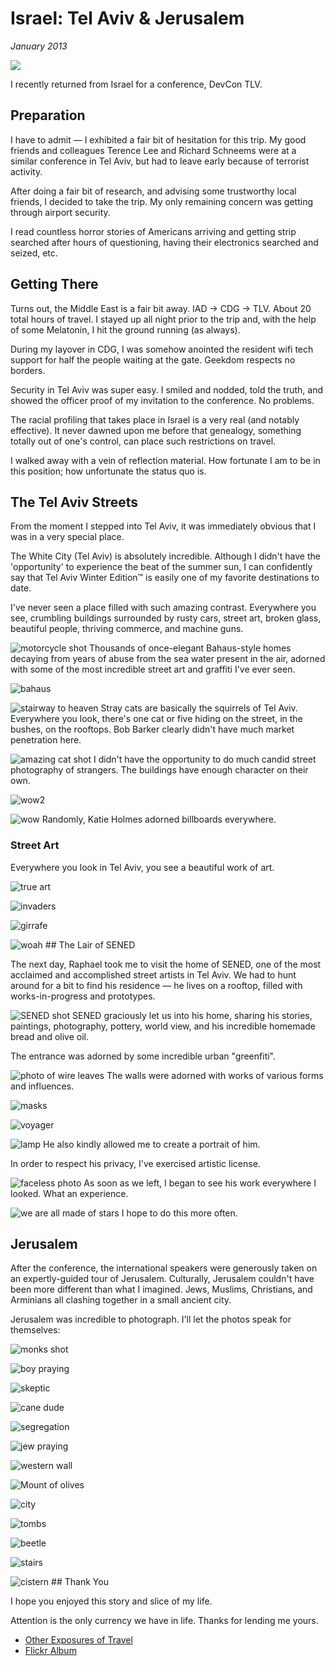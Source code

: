 # Israel: Tel Aviv & Jerusalem
*January 2013*

![](https://images.squarespace-cdn.com/content/v1/665498111876725f7613f1e6/1719666498142-IFEW2VW4GUGHECMTVWRN/98856-img.jpg)

I recently returned from Israel for a conference, DevCon TLV.

 ## Preparation

 I have to admit — I exhibited a fair bit of hesitation for this trip. My good friends and colleagues Terence Lee and Richard Schneems were at a similar conference in Tel Aviv, but had to leave early because of terrorist activity.

 After doing a fair bit of research, and advising some trustworthy local friends, I decided to take the trip. My only remaining concern was getting through airport security.

 I read countless horror stories of Americans arriving and getting strip searched after hours of questioning, having their electronics searched and seized, etc.

 ## Getting There

 Turns out, the Middle East is a fair bit away. IAD \-\> CDG \-\> TLV. About 20 total hours of travel. I stayed up all night prior to the trip and, with the help of some Melatonin, I hit the ground running (as always).

 During my layover in CDG, I was somehow anointed the resident wifi tech support for half the people waiting at the gate. Geekdom respects no borders.

 Security in Tel Aviv was super easy. I smiled and nodded, told the truth, and showed the officer proof of my invitation to the conference. No problems.

 The racial profiling that takes place in Israel is a very real (and notably effective). It never dawned upon me before that genealogy, something totally out of one's control, can place such restrictions on travel.

 I walked away with a vein of reflection material. How fortunate I am to be in this position; how unfortunate the status quo is.

 ## The Tel Aviv Streets

 From the moment I stepped into Tel Aviv, it was immediately obvious that I was in a very special place.

 The White City (Tel Aviv) is absolutely incredible. Although I didn't have the 'opportunity' to experience the beat of the summer sun, I can confidently say that Tel Aviv Winter Edition™ is easily one of my favorite destinations to date.

 I've never seen a place filled with such amazing contrast. Everywhere you see, crumbling buildings surrounded by rusty cars, street art, broken glass, beautiful people, thriving commerce, and machine guns.

 ![motorcycle shot](http://farm9.staticflickr.com/8109/8468902727_5a4199c4a0_h.jpg) Thousands of once\-elegant Bahaus\-style homes decaying from years of abuse from the sea water present in the air, adorned with some of the most incredible street art and graffiti I've ever seen.

 ![bahaus](http://farm9.staticflickr.com/8524/8471667123_e6fe7e9eb7_h.jpg)

![stairway to heaven](http://farm9.staticflickr.com/8247/8471672489_0dd68d080e_h.jpg) Stray cats are basically the squirrels of Tel Aviv. Everywhere you look, there's one cat or five hiding on the street, in the bushes, on the rooftops. Bob Barker clearly didn't have much market penetration here.

 ![amazing cat shot](http://farm9.staticflickr.com/8106/8471730453_1a7a9f05d7_h.jpg) I didn't have the opportunity to do much candid street photography of strangers. The buildings have enough character on their own.

 ![wow2](http://farm9.staticflickr.com/8229/8468993683_9f8d6babd2_h.jpg)

![wow](http://farm9.staticflickr.com/8111/8472755912_67a45ce87a_h.jpg) Randomly, Katie Holmes adorned billboards everywhere.

 ### Street Art

 Everywhere you look in Tel Aviv, you see a beautiful work of art.

 ![true art](http://farm9.staticflickr.com/8104/8471679097_0481f5ec63_h.jpg)

![invaders](http://farm9.staticflickr.com/8391/8468987323_ff412a97bf_h.jpg)

![girrafe](http://farm9.staticflickr.com/8240/8468977527_5487e6f0eb_b.jpg)

![woah](http://farm9.staticflickr.com/8516/8470046304_82c6424bb5_h.jpg) ## The Lair of SENED

 The next day, Raphael took me to visit the home of SENED, one of the most acclaimed and accomplished street artists in Tel Aviv. We had to hunt around for a bit to find his residence — he lives on a rooftop, filled with works\-in\-progress and prototypes.

 ![SENED shot](http://farm9.staticflickr.com/8250/8485708381_5012413831_h.jpg) SENED graciously let us into his home, sharing his stories, paintings, photography, pottery, world view, and his incredible homemade bread and olive oil.

 The entrance was adorned by some incredible urban "greenfiti".

 ![photo of wire leaves](http://farm9.staticflickr.com/8252/8485708009_a2d4470759_h.jpg) The walls were adorned with works of various forms and influences.

 ![masks](http://farm9.staticflickr.com/8519/8479923111_bffce365ab_h.jpg)

![voyager](http://farm9.staticflickr.com/8233/8480991542_c264bd6f61_h.jpg)

![lamp](http://farm9.staticflickr.com/8386/8479924975_3798c77f2a_h.jpg) He also kindly allowed me to create a portrait of him.

 In order to respect his privacy, I've exercised artistic license.

 ![faceless photo](http://farm9.staticflickr.com/8385/8508765154_3391d27d47_h.jpg) As soon as we left, I began to see his work everywhere I looked. What an experience.

 ![we are all made of stars](http://farm9.staticflickr.com/8101/8485708937_0faec4dc5d_h.jpg) I hope to do this more often.

 ## Jerusalem

 After the conference, the international speakers were generously taken on an expertly\-guided tour of Jerusalem. Culturally, Jerusalem couldn't have been more different than what I imagined. Jews, Muslims, Christians, and Arminians all clashing together in a small ancient city.

 Jerusalem was incredible to photograph. I'll let the photos speak for themselves:

![monks shot](http://farm9.staticflickr.com/8093/8490437466_fb8279421b_h.jpg)

![boy praying](http://farm9.staticflickr.com/8388/8479082672_672104f956_h.jpg)

![skeptic](http://farm9.staticflickr.com/8099/8477989339_7d696fb1ba_h.jpg)

![cane dude](http://farm9.staticflickr.com/8378/8479003194_fd55494887_h.jpg)

![segregation](http://farm9.staticflickr.com/8391/8478983522_a4e9dd6d86_h.jpg)

![jew praying](http://farm9.staticflickr.com/8244/8477912609_48b8219497_h.jpg)

![western wall](http://farm9.staticflickr.com/8365/8478990402_9d4505d1ac_h.jpg)

![Mount of olives](http://farm9.staticflickr.com/8365/8478927446_bb2c676715_h.jpg)

![city](http://farm9.staticflickr.com/8085/8478967834_a64726a6c9_h.jpg)

![tombs](http://farm9.staticflickr.com/8093/8477859179_98fdc4ddef_h.jpg)

![beetle](http://farm9.staticflickr.com/8235/8477842487_65743ec796_h.jpg)

![stairs](http://farm9.staticflickr.com/8236/8477948501_89c87d7935_h.jpg)

![cistern](http://farm9.staticflickr.com/8228/8477968681_9ce3c9d098_h.jpg) ## Thank You

 I hope you enjoyed this story and slice of my life.

 Attention is the only currency we have in life. Thanks for lending me yours.

 * [Other Exposures of Travel](http://static.squarespace.com/static/533ad9bde4b098d084a846b1/533d64b0e4b05778b6aa60f8/533d65a1e4b05778b6aa74ac/1396532641049/travel?format=original)
* [Flickr Album](http://www.flickr.com/photos/kennethreitz/sets/72157632758808680/)
